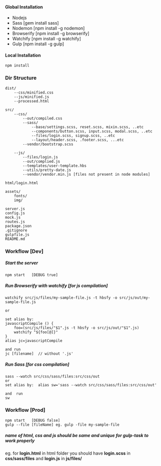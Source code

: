 #### Global Installation
- Nodejs
- Sass [gem install sass]
- Nodemon [npm install -g nodemon]
- Browserify [npm install -g browserify]
- Watchify [npm install -g watchify]
- Gulp [npm install -g gulp]
 
#### Local Installation
    npm install

### Dir Structure
	

    dist/
	    --css/minified.css    
	    --js/minified.js
	    --processed.html
	    
	src/
	    --css/
	        --out/compiled.css
	        --sass/
	            --base/settings.scss, reset.scss, mixin.scss, ..etc 
	            --components/button.scss, input.scss, modal.scss, ..etc
	            --files/login.scss, signup.scss, ..etc
	            --layout/header.scss, .footer.scss, ...etc
	        --vendor/bootstrap.scss
	        
	    --js/
	        --files/login.js
	        --out/complied.js
	        --templates/user-template.hbs
	        --utils/pretty-date.js
	        --vendor/vendor.min.js [files not present in node modules]
    
    html/login.html
    
    assets/
        fonts/
        img/
        
    server.js
    config.js
    mock.js
    routes.js
    package.json
    .gitignore
    gulpfile.js
    README.md

### Workflow [Dev]
##### Start  the server
   
    npm start   [DEBUG true]

##### Run Browserify with watchify [for js compilation]
    watchify src/js/files/my-sample-file.js -t hbsfy -o src/js/out/my-sample-file.js

    or

    set alias by:  
    javascriptCompile () {
  		foo=(src/js/files/"$1".js -t hbsfy -o src/js/out/"$1".js)
  		watchify "${foo[@]}"
	}
	alias jc=javascriptCompile

	and run 
	jc [filename]  // without '.js'

##### Run Sass [for css compilation]
    sass --watch src/css/sass/files:src/css/out
    or
	set alias by:  alias sw='sass --watch src/css/sass/files:src/css/out'

	and  run
	sw

### Workflow [Prod]
    npm start   [DEBUG false]
    gulp --file [fileName] eg. gulp -file my-sample-file 
    
##### name of html, css and js should be same and unique for gulp-task to work properly
eg. for **login.html** in html folder you should have **login.scss** in **css/sass/files**
and **login.js** in **js/files/**